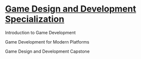 # [Game Design and Development Specialization](https://www.coursera.org/specializations/game-development)

Introduction to Game Development

Game Development for Modern Platforms

Game Design and Development Capstone


